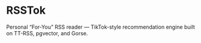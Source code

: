 # RSSTok

Personal “For-You” RSS reader — TikTok-style recommendation engine built on TT-RSS, pgvector, and Gorse.
